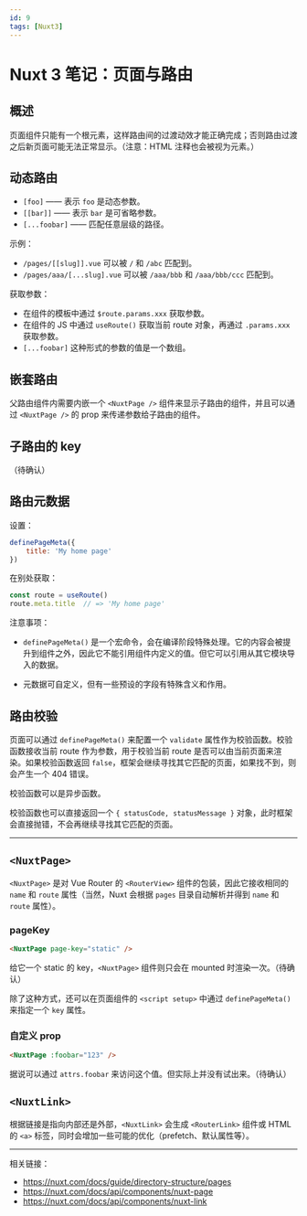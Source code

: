 ```yaml
---
id: 9
tags: [Nuxt3]
---
```


# Nuxt 3 笔记：页面与路由

## 概述

页面组件只能有一个根元素，这样路由间的过渡动效才能正确完成；否则路由过渡之后新页面可能无法正常显示。（注意：HTML 注释也会被视为元素。）

## 动态路由

* `[foo]` —— 表示 `foo` 是动态参数。
* `[[bar]]` —— 表示 `bar` 是可省略参数。
* `[...foobar]` —— 匹配任意层级的路径。

示例：

* `/pages/[[slug]].vue` 可以被 `/` 和 `/abc` 匹配到。
* `/pages/aaa/[...slug].vue` 可以被 `/aaa/bbb` 和 `/aaa/bbb/ccc` 匹配到。

获取参数：

* 在组件的模板中通过 `$route.params.xxx` 获取参数。
* 在组件的 JS 中通过 `useRoute()` 获取当前 route 对象，再通过 `.params.xxx` 获取参数。
* `[...foobar]` 这种形式的参数的值是一个数组。

## 嵌套路由

父路由组件内需要内嵌一个 `<NuxtPage />` 组件来显示子路由的组件，并且可以通过 `<NuxtPage />` 的 prop 来传递参数给子路由的组件。

## 子路由的 key

（待确认）

## 路由元数据

设置：

```js
definePageMeta({
	title: 'My home page'
})
```

在别处获取：

```js
const route = useRoute()
route.meta.title  // => 'My home page'
```

注意事项：

* `definePageMeta()` 是一个宏命令，会在编译阶段特殊处理。它的内容会被提升到组件之外，因此它不能引用组件内定义的值。但它可以引用从其它模块导入的数据。

* 元数据可自定义，但有一些预设的字段有特殊含义和作用。


## 路由校验

页面可以通过 `definePageMeta()` 来配置一个 `validate` 属性作为校验函数。校验函数接收当前 route 作为参数，用于校验当前 route 是否可以由当前页面来渲染。如果校验函数返回 `false`，框架会继续寻找其它匹配的页面，如果找不到，则会产生一个 404 错误。

校验函数可以是异步函数。

校验函数也可以直接返回一个 `{ statusCode, statusMessage }` 对象，此时框架会直接抛错，不会再继续寻找其它匹配的页面。

***

## `<NuxtPage>`

`<NuxtPage>` 是对 Vue Router 的 `<RouterView>` 组件的包装，因此它接收相同的 `name` 和 `route` 属性（当然，Nuxt 会根据 `pages` 目录自动解析并得到 `name` 和 `route` 属性）。

### pageKey

```html
<NuxtPage page-key="static" />
```

给它一个 static 的 key，`<NuxtPage>` 组件则只会在 mounted 时渲染一次。（待确认）

除了这种方式，还可以在页面组件的 `<script setup>` 中通过 `definePageMeta()` 来指定一个 `key` 属性。

### 自定义 prop

```html
<NuxtPage :foobar="123" />
```

据说可以通过 `attrs.foobar` 来访问这个值。但实际上并没有试出来。（待确认）


## `<NuxtLink>`

根据链接是指向内部还是外部，`<NuxtLink>` 会生成 `<RouterLink>` 组件或 HTML 的 `<a>` 标签，同时会增加一些可能的优化（prefetch、默认属性等）。


***

相关链接：

* https://nuxt.com/docs/guide/directory-structure/pages
* https://nuxt.com/docs/api/components/nuxt-page
* https://nuxt.com/docs/api/components/nuxt-link
